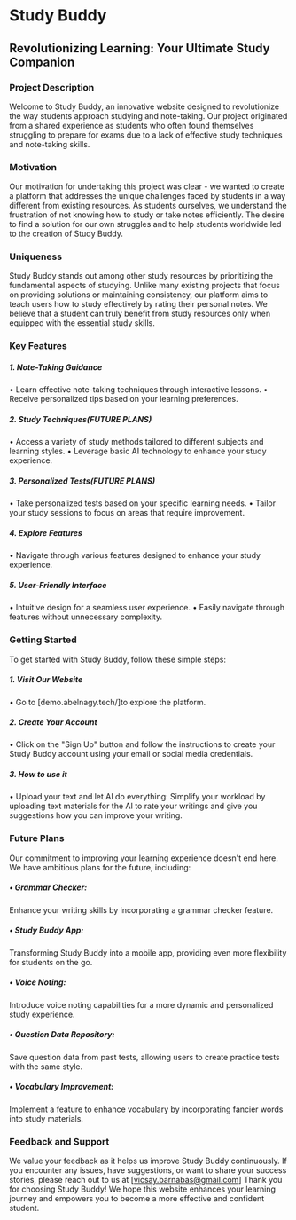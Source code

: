 # Study Buddy
## Revolutionizing Learning: Your Ultimate Study Companion
### Project Description
Welcome to Study Buddy, an innovative website designed to revolutionize the way students approach studying and note-taking. Our project originated from a shared experience as students who often found themselves struggling to prepare for exams due to a lack of effective study techniques and note-taking skills.
### Motivation
Our motivation for undertaking this project was clear - we wanted to create a platform that addresses the unique challenges faced by students in a way different from existing resources. As students ourselves, we understand the frustration of not knowing how to study or take notes efficiently. The desire to find a solution for our own struggles and to help students worldwide led to the creation of Study Buddy.
### Uniqueness
Study Buddy stands out among other study resources by prioritizing the fundamental aspects of studying. Unlike many existing projects that focus on providing solutions or maintaining consistency, our platform aims to teach users how to study effectively by rating their personal notes. We believe that a student can truly benefit from study resources only when equipped with the essential study skills.
### Key Features
##### 1.    Note-Taking Guidance
•	Learn effective note-taking techniques through interactive lessons.
•	Receive personalized tips based on your learning preferences.
##### 2.  Study Techniques(FUTURE PLANS)
•	Access a variety of study methods tailored to different subjects and learning styles.
•	Leverage basic AI technology to enhance your study experience.
##### 3.  Personalized Tests(FUTURE PLANS)
•	Take personalized tests based on your specific learning needs.
•	Tailor your study sessions to focus on areas that require improvement.
##### 4. Explore Features
•	Navigate through various features designed to enhance your study experience.
##### 5.  User-Friendly Interface
•	Intuitive design for a seamless user experience.
•	Easily navigate through features without unnecessary complexity.
### Getting Started
To get started with Study Buddy, follow these simple steps:
##### 1.	 Visit Our Website
•	Go to [demo.abelnagy.tech/]to explore the platform.
##### 2.	Create Your Account
•	Click on the "Sign Up" button and follow the instructions to create your Study Buddy account using your email or social media credentials.
##### 3.	How to use it
•	Upload your text and let AI do everything: Simplify your workload by uploading text materials for the AI to rate your writings and give you suggestions how you can improve your writing. 

### Future Plans
Our commitment to improving your learning experience doesn't end here. We have ambitious plans for the future, including:
##### •	Grammar Checker: 
Enhance your writing skills by incorporating a grammar checker feature.
##### •	Study Buddy App: 
Transforming Study Buddy into a mobile app, providing even more flexibility for students on the go.
##### •	Voice Noting: 
Introduce voice noting capabilities for a more dynamic and personalized study experience.
##### •	Question Data Repository: 
Save question data from past tests, allowing users to create practice tests with the same style.
##### •	Vocabulary Improvement: 
Implement a feature to enhance vocabulary by incorporating fancier words into study materials.
### Feedback and Support
We value your feedback as it helps us improve Study Buddy continuously. If you encounter any issues, have suggestions, or want to share your success stories, please reach out to us at [vicsay.barnabas@gmail.com]
Thank you for choosing Study Buddy! We hope this website enhances your learning journey and empowers you to become a more effective and confident student.
